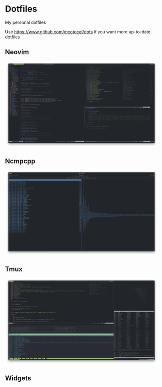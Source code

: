 # Dotfiles
My personal dotfiles

Use https://www.github.com/mcotocel/dots if you want more up-to-date dotfiles

## Neovim
![](https://github.com/12-Seconds/Dotfiles/blob/master/Screenshots/Neovim.png)

## Ncmpcpp
![](https://github.com/12-Seconds/Dotfiles/blob/master/Screenshots/ncmpcpp.png)

## Tmux
![](https://github.com/12-Seconds/Dotfiles/blob/master/Screenshots/Tmux.png)

## Widgets
[](https://github.com/12-Seconds/Dotfiles/blob/master/Screenshots/Widgets.png)
